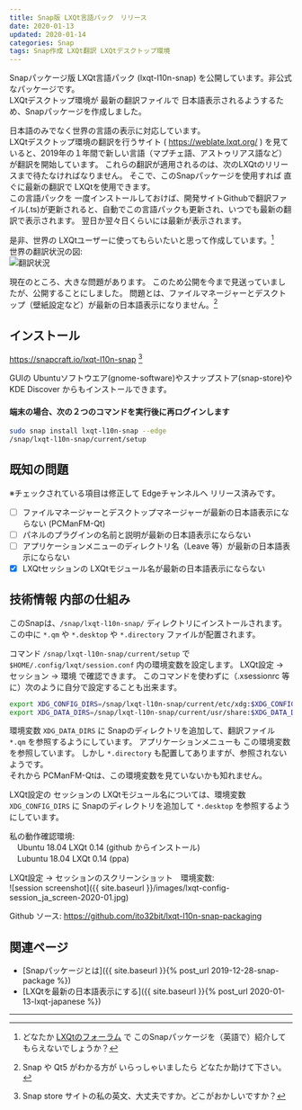 ```yaml
---
title: Snap版 LXQt言語パック　リリース
date: 2020-01-13
updated: 2020-01-14
categories: Snap
tags: Snap作成 LXQt翻訳 LXQtデスクトップ環境
---
```

Snapパッケージ版 LXQt言語パック (lxqt-l10n-snap) を公開しています。非公式なパッケージです。  
LXQtデスクトップ環境が 最新の翻訳ファイルで 日本語表示されるようするため、Snapパッケージを作成しました。

日本語のみでなく世界の言語の表示に対応しています。  
LXQtデスクトップ環境の翻訳を行うサイト ( <https://weblate.lxqt.org/> ) を見ていると、2019年の１年間で新しい言語（マプチェ語、アストゥリアス語など）が翻訳を開始しています。
これらの翻訳が適用されるのは、次のLXQtのリリースまで待たなければなりません。
そこで、このSnapパッケージを使用すれば 直ぐに最新の翻訳で LXQtを使用できます。  
この言語パックを 一度インストールしておけば、開発サイトGithubで翻訳ファイル(.ts)が更新されると、自動でこの言語パックも更新され、いつでも最新の翻訳で表示されます。
翌日か翌々日くらいには最新が表示されます。

是非、世界の LXQtユーザーに使ってもらいたいと思って作成しています。[^fo]  
世界の翻訳状況の図:  
![翻訳状況](https://weblate.lxqt.org/widgets/lxqt/-/horizontal-auto.svg)

[^fo]: どなたか [LXQtのフォーラム](https://forum.lxqt.org/) で このSnapパッケージを（英語で）紹介してもらえないでしょうか？

現在のところ、大きな問題があります。
このため公開を今まで見送っていましたが、公開することにしました。
問題とは、ファイルマネージャーとデスクトップ（壁紙設定など）が最新の日本語表示になりません。[^fm]

[^fm]: Snap や Qt5 がわかる方が いらっしゃいましたら どなたか助けて下さい。

## インストール

<https://snapcraft.io/lxqt-l10n-snap> [^io]

[^io]: Snap store サイトの私の英文、大丈夫ですか。どこがおかしいですか？

GUIの Ubuntuソフトウエア(gnome-software)やスナップストア(snap-store)や KDE Discover からもインストールできます。

#### 端末の場合、次の２つのコマンドを実行後に再ログインします  

```bash
sudo snap install lxqt-l10n-snap --edge
/snap/lxqt-l10n-snap/current/setup
```

## 既知の問題

※チェックされている項目は修正して Edgeチャンネルへ リリース済みです。

- [ ] ファイルマネージャーとデスクトップマネージャーが最新の日本語表示にならない (PCManFM-Qt)
- [ ] パネルのプラグインの名前と説明が最新の日本語表示にならない
- [ ] アプリケーションメニューのディレクトリ名（Leave 等）が最新の日本語表示にならない
- [x] LXQtセッションの LXQtモジュール名が最新の日本語表示にならない

## 技術情報 内部の仕組み

このSnapは、`/snap/lxqt-l10n-snap/` ディレクトリにインストールされます。
この中に `*.qm` や `*.desktop` や `*.directory` ファイルが配置されます。  

コマンド `/snap/lxqt-l10n-snap/current/setup` で `$HOME/.config/lxqt/session.conf` 内の環境変数を設定します。
LXQt設定 → セッション → 環境 で確認できます。
このコマンドを使わずに（.xsessionrc 等に）次のように自分で設定することも出来ます。

```bash
export XDG_CONFIG_DIRS=/snap/lxqt-l10n-snap/current/etc/xdg:$XDG_CONFIG_DIRS
export XDG_DATA_DIRS=/snap/lxqt-l10n-snap/current/usr/share:$XDG_DATA_DIRS
```

環境変数 `XDG_DATA_DIRS` に Snapのディレクトリを追加して、翻訳ファイル `*.qm` を参照するようにしています。
アプリケーションメニューも この環境変数を参照しています。
しかし `*.directory` も配置してありますが、参照されないようです。  
それから PCManFM-Qtは、この環境変数を見ていないかも知れません。

LXQt設定の セッションの LXQtモジュール名については、環境変数 `XDG_CONFIG_DIRS` に Snapのディレクトリを追加して `*.desktop` を参照するようにしています。

私の動作確認環境:  
　Ubuntu 18.04 LXQt 0.14 (github からインストール)  
　Lubuntu 18.04 LXQt 0.14 (ppa)  

LXQt設定 → セッションのスクリーンショット　環境変数:  
![session screenshot]({{ site.baseurl }}/images/lxqt-config-session_ja_screen-2020-01.jpg)

Github ソース: <https://github.com/ito32bit/lxqt-l10n-snap-packaging>

## 関連ページ

- [Snapパッケージとは]({{ site.baseurl }}{% post_url 2019-12-28-snap-package %})
- [LXQtを最新の日本語表示にする]({{ site.baseurl }}{% post_url 2020-01-13-lxqt-japanese %})
***
